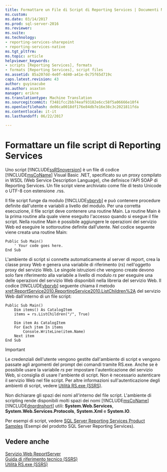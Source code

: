 ```yaml
---
title: Formattare un File di Script di Reporting Services | Documenti Microsoft
ms.custom: 
ms.date: 03/14/2017
ms.prod: sql-server-2016
ms.reviewer: 
ms.suite: 
ms.technology:
- reporting-services-sharepoint
- reporting-services-native
ms.tgt_pltfrm: 
ms.topic: article
helpviewer_keywords:
- scripts [Reporting Services], formats
- formats [Reporting Services], script files
ms.assetid: 85a207dd-4e0f-4d40-a41e-0c75f65d719c
caps.latest.revision: 43
author: guyinacube
ms.author: asaxton
manager: erikre
ms.translationtype: Machine Translation
ms.sourcegitcommit: f3481fcc2bb74eaf93182e6cc58f5a06666e10f4
ms.openlocfilehash: de06ca0018df176e84db7e16e38c3c2021811fda
ms.contentlocale: it-it
ms.lasthandoff: 06/22/2017

---
```

# <a name="format-a-reporting-services-script-file"></a>Formattare un file script di Reporting Services
  Uno script [!INCLUDE[ssRSnoversion](../../includes/ssrsnoversion-md.md)] è un file di codice [!INCLUDE[msCoName](../../includes/msconame-md.md)] Visual Basic .NET, specificato su un proxy compilato in WSDL (Web Service Description Language), che definisce l'API SOAP di Reporting Services. Un file script viene archiviato come file di testo Unicode o UTF-8 con estensione .rss.  
  
 Il file script funge da modulo [!INCLUDE[vbprvb](../../includes/vbprvb-md.md)] e può contenere procedure definite dall'utente e variabili a livello del modulo. Per una corretta esecuzione, il file script deve contenere una routine Main. La routine Main è la prima routine alla quale viene eseguito l'accesso quando si esegue il file script. Nella routine Main è possibile aggiungere le operazioni del servizio Web ed eseguire le sottoroutine definite dall'utente. Nel codice seguente viene creata una routine Main:  
  
```  
Public Sub Main()  
    ' Your code goes here.  
End Sub  
```  
  
 L'ambiente di script si connette automaticamente al server di report, crea la classe proxy Web e genera una variabile di riferimento (*rs*) nell'oggetto proxy del servizio Web. Le singole istruzioni che vengono create devono solo fare riferimento alla variabile a livello di modulo *rs* per eseguire una delle operazioni del servizio Web disponibili nella libreria del servizio Web. Il codice [!INCLUDE[vbprvb](../../includes/vbprvb-md.md)] seguente chiama il metodo <xref:ReportService2010.ReportingService2010.ListChildren%2A> del servizio Web dall'interno di un file script:  
  
```  
Public Sub Main()  
    Dim items() As CatalogItem  
    items = rs.ListChildren("/", True)  
  
    Dim item As CatalogItem  
    For Each item In items  
        Console.WriteLine(item.Name)  
    Next item  
End Sub   
```  
  
> [!IMPORTANT]  
>  Le credenziali dell'utente vengono gestite dall'ambiente di script e vengono passate agli argomenti del prompt dei comandi tramite RS.exe. Anche se è possibile usare la variabile *rs* per impostare l'autenticazione del servizio Web, si consiglia di usare l'ambiente di script. Non è necessario autenticare il servizio Web nel file script. Per altre informazioni sull'autenticazione degli ambienti di script, vedere [Utilità RS.exe &#40;SSRS&#41;](../../reporting-services/tools/rs-exe-utility-ssrs.md).  
  
 Non dichiarare gli spazi dei nomi all'interno del file script. L'ambiente di scripting rende disponibili molti spazi dei nomi [!INCLUDE[msCoName](../../includes/msconame-md.md)][!INCLUDE[dnprdnshort](../../includes/dnprdnshort-md.md)] utili: **System.Web.Services**, **System.Web.Services.Protocols**, **System.Xml** e **System.IO**.  
  
 Per esempi di script, vedere [SQL Server Reporting Services Product Samples](http://go.microsoft.com/fwlink/?LinkId=177889) (Esempi del prodotto SQL Server Reporting Services).  
  
## <a name="see-also"></a>Vedere anche  
 [Servizio Web ReportServer](../../reporting-services/report-server-web-service/report-server-web-service.md)   
 [Guida di riferimento tecnico &#40;SSRS&#41;](../../reporting-services/technical-reference-ssrs.md)   
 [Utilità RS.exe &#40;SSRS&#41;](../../reporting-services/tools/rs-exe-utility-ssrs.md)  
  
  
